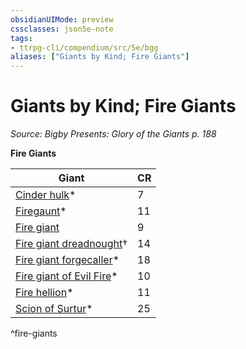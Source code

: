 ```yaml
---
obsidianUIMode: preview
cssclasses: json5e-note
tags:
- ttrpg-cli/compendium/src/5e/bgg
aliases: ["Giants by Kind; Fire Giants"]
---
```

# Giants by Kind; Fire Giants
*Source: Bigby Presents: Glory of the Giants p. 188* 

**Fire Giants**

| Giant | CR |
|-------|----|
| [Cinder hulk](cinder-hulk-bgg.md)* | 7 |
| [Firegaunt](firegaunt-bgg.md)* | 11 |
| [Fire giant](fire-giant.md) | 9 |
| [Fire giant dreadnought](fire-giant-dreadnought-mpmm.md)† | 14 |
| [Fire giant forgecaller](fire-giant-forgecaller-bgg.md)* | 18 |
| [Fire giant of Evil Fire](fire-giant-of-evil-fire-bgg.md)* | 10 |
| [Fire hellion](fire-hellion-bgg.md)* | 11 |
| [Scion of Surtur](3-Compendium/CLI/bestiary/giant/scion-of-surtur-bgg.md)* | 25 |
^fire-giants